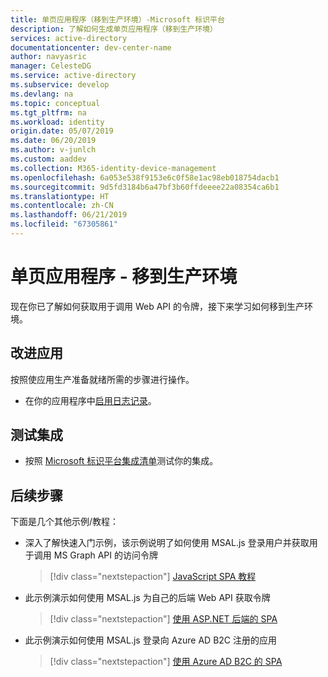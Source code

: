 ```yaml
---
title: 单页应用程序（移到生产环境）-Microsoft 标识平台
description: 了解如何生成单页应用程序（移到生产环境）
services: active-directory
documentationcenter: dev-center-name
author: navyasric
manager: CelesteDG
ms.service: active-directory
ms.subservice: develop
ms.devlang: na
ms.topic: conceptual
ms.tgt_pltfrm: na
ms.workload: identity
origin.date: 05/07/2019
ms.date: 06/20/2019
ms.author: v-junlch
ms.custom: aaddev
ms.collection: M365-identity-device-management
ms.openlocfilehash: 6a053e538f9153e6c0f58e1ac98eb018754dacb1
ms.sourcegitcommit: 9d5fd3184b6a47bf3b60ffdeeee22a08354ca6b1
ms.translationtype: HT
ms.contentlocale: zh-CN
ms.lasthandoff: 06/21/2019
ms.locfileid: "67305861"
---
```

# <a name="single-page-application---move-to-production"></a>单页应用程序 - 移到生产环境

现在你已了解如何获取用于调用 Web API 的令牌，接下来学习如何移到生产环境。

## <a name="improve-your-app"></a>改进应用

按照使应用生产准备就绪所需的步骤进行操作。

- 在你的应用程序中[启用日志记录](msal-logging.md)。

## <a name="test-your-integration"></a>测试集成

- 按照 [Microsoft 标识平台集成清单](identity-platform-integration-checklist.md)测试你的集成。

## <a name="next-steps"></a>后续步骤

下面是几个其他示例/教程：

- 深入了解快速入门示例，该示例说明了如何使用 MSAL.js 登录用户并获取用于调用 MS Graph API 的访问令牌

    > [!div class="nextstepaction"]
    > [JavaScript SPA 教程](./tutorial-v2-javascript-spa.md)

- 此示例演示如何使用 MSAL.js 为自己的后端 Web API 获取令牌

     > [!div class="nextstepaction"]
     > [使用 ASP.NET 后端的 SPA](https://github.com/Azure-Samples/active-directory-javascript-singlepageapp-dotnet-webapi-v2)

- 此示例演示如何使用 MSAL.js 登录向 Azure AD B2C 注册的应用

    > [!div class="nextstepaction"]
    > [使用 Azure AD B2C 的 SPA](https://github.com/Azure-Samples/active-directory-b2c-javascript-msal-singlepageapp)

